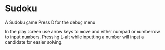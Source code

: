 # Sudoku
A Sudoku game
Press D for the debug menu

In the play screen use arrow keys to move and either numpad or numberrow to input numbers. Pressing L-alt while inputting a number will input a candidate for easier solving.
